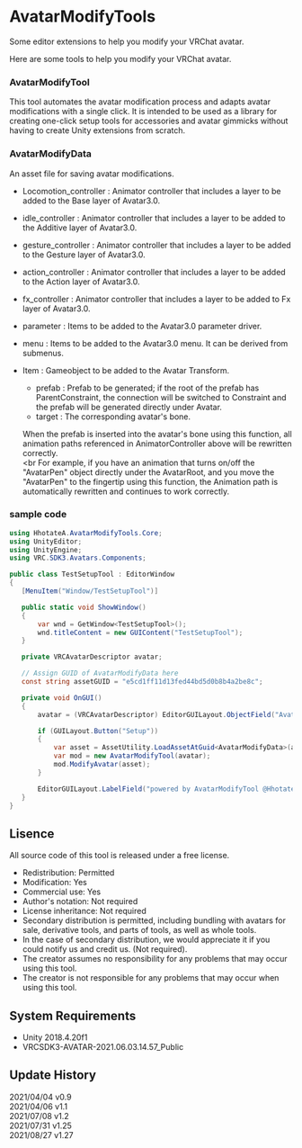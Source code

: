 # AvatarModifyTools

Some editor extensions to help you modify your VRChat avatar.

Here are some tools to help you modify your VRChat avatar.

### AvatarModifyTool
 This tool automates the avatar modification process and adapts avatar modifications with a single click.
 It is intended to be used as a library for creating one-click setup tools for accessories and avatar gimmicks without having to create Unity extensions from scratch.

### AvatarModifyData
  An asset file for saving avatar modifications.

 - Locomotion_controller : Animator controller that includes a layer to be added to the Base layer of Avatar3.0.
 - idle_controller : Animator controller that includes a layer to be added to the Additive layer of Avatar3.0.
 - gesture_controller : Animator controller that includes a layer to be added to the Gesture layer of Avatar3.0.
 - action_controller : Animator controller that includes a layer to be added to the Action layer of Avatar3.0.
 - fx_controller : Animator controller that includes a layer to be added to Fx layer of Avatar3.0.

 - parameter : Items to be added to the Avatar3.0 parameter driver.
 - menu : Items to be added to the Avatar3.0 menu. It can be derived from submenus.

 - Item : Gameobject to be added to the Avatar Transform.
    - prefab : Prefab to be generated; if the root of the prefab has ParentConstraint, the connection will be switched to Constraint and the prefab will be generated directly under Avatar.
    - target : The corresponding avatar's bone.

    When the prefab is inserted into the avatar's bone using this function, all animation paths referenced in AnimatorController above will be rewritten correctly. <br> <br
  For example, if you have an animation that turns on/off the "AvatarPen" object directly under the AvatarRoot, and you move the "AvatarPen" to the fingertip using this function, the Animation path is automatically rewritten and continues to work correctly.

 ### sample code

 ```c#
using HhotateA.AvatarModifyTools.Core;
using UnityEditor;
using UnityEngine;
using VRC.SDK3.Avatars.Components;

public class TestSetupTool : EditorWindow
{
    [MenuItem("Window/TestSetupTool")]

    public static void ShowWindow()
    {
        var wnd = GetWindow<TestSetupTool>();
        wnd.titleContent = new GUIContent("TestSetupTool");
    }

    private VRCAvatarDescriptor avatar;

    // Assign GUID of AvatarModifyData here
    const string assetGUID = "e5cd1ff11d13fed44bd5d0b8b4a2be8c";

    private void OnGUI()
    {
        avatar = (VRCAvatarDescriptor) EditorGUILayout.ObjectField("Avatar", avatar, typeof(VRCAvatarDescriptor), true);

        if (GUILayout.Button("Setup"))
        {
            var asset = AssetUtility.LoadAssetAtGuid<AvatarModifyData>(assetGUID);
            var mod = new AvatarModifyTool(avatar);
            mod.ModifyAvatar(asset);
        }

        EditorGUILayout.LabelField("powered by AvatarModifyTool @HhotateA_xR");
    }
}
```

## Lisence
All source code of this tool is released under a free license.
- Redistribution: Permitted
- Modification: Yes
- Commercial use: Yes
- Author's notation: Not required
- License inheritance: Not required
- Secondary distribution is permitted, including bundling with avatars for sale, derivative tools, and parts of tools, as well as whole tools.
- In the case of secondary distribution, we would appreciate it if you could notify us and credit us. (Not required).
- The creator assumes no responsibility for any problems that may occur using this tool.
- The creator is not responsible for any problems that may occur when using this tool.

## System Requirements
- Unity 2018.4.20f1
- VRCSDK3-AVATAR-2021.06.03.14.57_Public

## Update History

2021/04/04 v0.9<br>
2021/04/06 v1.1<br>
2021/07/08 v1.2<br>
2021/07/31 v1.25<br>
2021/08/27 v1.27<br>
